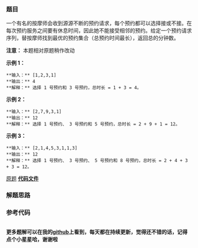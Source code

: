 ### 题目
一个有名的按摩师会收到源源不断的预约请求，每个预约都可以选择接或不接。在每次预约服务之间要有休息时间，因此她不能接受相邻的预约。给定一个预约请求序列，替按摩师找到最优的预约集合（总预约时间最长），返回总的分钟数。

**注意：** 本题相对原题稍作改动



**示例 1：**

    
    
    **输入：** [1,2,3,1]
    **输出：** 4
    **解释：** 选择 1 号预约和 3 号预约，总时长 = 1 + 3 = 4。
    

**示例 2：**

    
    
    **输入：** [2,7,9,3,1]
    **输出：** 12
    **解释：** 选择 1 号预约、 3 号预约和 5 号预约，总时长 = 2 + 9 + 1 = 12。
    

**示例 3：**

    
    
    **输入：** [2,1,4,5,3,1,1,3]
    **输出：** 12
    **解释：** 选择 1 号预约、 3 号预约、 5 号预约和 8 号预约，总时长 = 2 + 4 + 3 + 3 = 12。
    

[原题](https://leetcode-cn.com/problems/the-masseuse-lcci/)    **[代码文件]()**


### 解题思路




### 参考代码

```go


```




**更多题解可以在我的[github](https://github.com/LZH139/leetcode_Go)上看到，每天都在持续更新，觉得还不错的话，记得点个小星星哈，谢谢啦**
